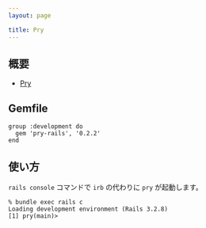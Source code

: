 ```yaml
---
layout: page

title: Pry
---
```

## 概要

* [Pry](http://pryrepl.org/)

## Gemfile

    group :development do
      gem 'pry-rails', '0.2.2'
    end

## 使い方

`rails console` コマンドで `irb` の代わりに `pry` が起動します。

    % bundle exec rails c
    Loading development environment (Rails 3.2.8)
    [1] pry(main)>

